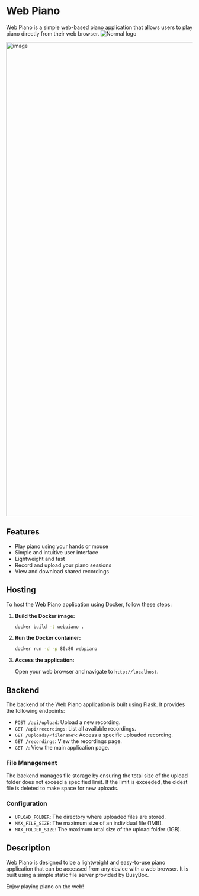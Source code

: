 # Web Piano

Web Piano is a simple web-based piano application that allows users to play piano directly from their web browser.
![Normal logo](https://github.com/user-attachments/assets/05a82854-f5bc-4e25-840f-793812a6bb5f)

<img width="1280" alt="image" src="https://github.com/user-attachments/assets/4bac2217-ab4b-4190-8859-f9c16e084693">

## Features

- Play piano using your hands or mouse
- Simple and intuitive user interface
- Lightweight and fast
- Record and upload your piano sessions
- View and download shared recordings

## Hosting

To host the Web Piano application using Docker, follow these steps:

1. **Build the Docker image:**

    ```sh
    docker build -t webpiano .
    ```

2. **Run the Docker container:**

    ```sh
    docker run -d -p 80:80 webpiano
    ```

3. **Access the application:**

    Open your web browser and navigate to `http://localhost`.

## Backend

The backend of the Web Piano application is built using Flask. It provides the following endpoints:

- `POST /api/upload`: Upload a new recording.
- `GET /api/recordings`: List all available recordings.
- `GET /uploads/<filename>`: Access a specific uploaded recording.
- `GET /recordings`: View the recordings page.
- `GET /`: View the main application page.

### File Management

The backend manages file storage by ensuring the total size of the upload folder does not exceed a specified limit. If the limit is exceeded, the oldest file is deleted to make space for new uploads.

### Configuration

- `UPLOAD_FOLDER`: The directory where uploaded files are stored.
- `MAX_FILE_SIZE`: The maximum size of an individual file (1MB).
- `MAX_FOLDER_SIZE`: The maximum total size of the upload folder (1GB).

## Description

Web Piano is designed to be a lightweight and easy-to-use piano application that can be accessed from any device with a web browser. It is built using a simple static file server provided by BusyBox.

Enjoy playing piano on the web!
